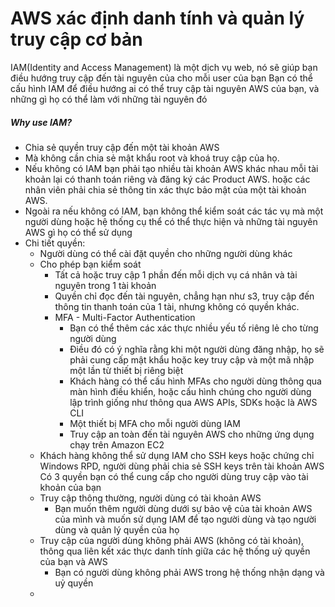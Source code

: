 # AWS xác định danh tính và quản lý truy cập cơ bản
IAM(Identity and Access Management) là một dịch vụ web, nó sẽ giúp bạn điều hướng truy cập đến tài nguyên của cho mỗi user của bạn
Bạn có thể cấu hình IAM để điều hướng ai có thể truy cập tài nguyên AWS của bạn, và những gì họ có thể làm với những tài nguyên đó
##### Why use IAM?
- Chia sẻ quyền truy cập đến một tài khoản AWS
- Mà không cần chia sẻ mật khẩu root và khoá truy cập của họ.
- Nếu không có IAM bạn phải tạo nhiều tài khoản AWS khác nhau mỗi tài khoản lại có thanh toán riêng và đăng ký các Product AWS.
hoặc các nhân viên phải chia sẻ thông tin xác thực bảo mật của một tài khoản AWS.
- Ngoài ra nếu không có IAM, bạn không thể kiểm soát các tác vụ mà một người dùng hoặc hệ thống cụ thể có thể thực hiện 
và những tài nguyên AWS gì họ có thể sử dụng
- Chi tiết quyền:
    - Người dùng có thể cài đặt quyền cho những người dùng khác
    - Cho phép bạn kiểm soát
        - Tất cả hoặc truy cập 1 phần đến mỗi dịch vụ cá nhân và tài nguyên trong 1 tài khoản
        - Quyền chỉ đọc đến tài nguyên, chẳng hạn như s3, truy cập đến thông tin thanh toán của 1 tài, nhưng không có quyền khác.
        - MFA - Multi-Factor Authentication
            - Bạn có thể thêm các xác thực nhiều yếu tố riêng lẻ cho từng người dùng
            - Điều đó có ý nghĩa rằng khi một người dùng đăng nhập, họ sẽ phải cung cấp mật khẩu hoặc key truy cập và một mã nhập một lần từ thiết bị riêng biệt
            - Khách hàng có thể cấu hình MFAs cho người dùng thông qua màn hình điều khiển, hoặc cấu hình chúng cho người dùng lập trình giống như thông qua AWS APIs, SDKs hoặc là AWS CLI
            - Một thiết bị MFA cho mỗi người dùng IAM
            - Truy cập an toàn đến tài nguyên AWS cho những ứng dụng chạy trên Amazon EC2 
    - Khách hàng không thể sử dụng IAM cho SSH keys hoặc chứng chỉ Windows RPD, người dùng phải chia sẻ SSH keys trên tài khoản AWS
Có 3 quyền bạn có thể cung cấp cho người dùng truy cập vào tài khoản của bạn
    - Truy cập thông thường, người dùng có tài khoản AWS 
        - Bạn muốn thêm người dùng dưới sự bảo vệ của tài khoản AWS của mình và muốn sử dụng IAM để tạo người dùng và tạo người dùng và quản lý quyền của họ
    - Truy cập của người dùng không phải AWS (không có tài khoản), thông qua liên kết xác thực danh tính giữa các hệ thống uỷ quyền của bạn và AWS
        - Bạn có người dùng không phải AWS trong hệ thống nhận dạng và uỷ quyền
    - 


